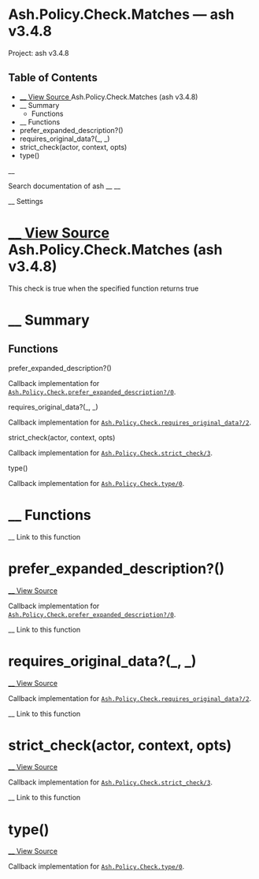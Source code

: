 # Ash.Policy.Check.Matches — ash v3.4.8

Project: ash v3.4.8

## Table of Contents

- [ __ View Source ](external_link) Ash.Policy.Check.Matches (ash v3.4.8)
- __ Summary
  - Functions
- __ Functions
- prefer_expanded_description?()
- requires_original_data?(_, _)
- strict_check(actor, context, opts)
- type()

__

Search documentation of ash __ __

__ Settings

#  [ __ View Source ](external_link) Ash.Policy.Check.Matches (ash v3.4.8)

This check is true when the specified function returns true

#  __ Summary

##  Functions

prefer_expanded_description?()

Callback implementation for [`Ash.Policy.Check.prefer_expanded_description?/0`](external_link).

requires_original_data?(_, _)

Callback implementation for [`Ash.Policy.Check.requires_original_data?/2`](external_link).

strict_check(actor, context, opts)

Callback implementation for [`Ash.Policy.Check.strict_check/3`](external_link).

type()

Callback implementation for [`Ash.Policy.Check.type/0`](external_link).

#  __ Functions

__ Link to this function

# prefer_expanded_description?()

[ __ View Source ](external_link)

Callback implementation for [`Ash.Policy.Check.prefer_expanded_description?/0`](external_link).

__ Link to this function

# requires_original_data?(_, _)

[ __ View Source ](external_link)

Callback implementation for [`Ash.Policy.Check.requires_original_data?/2`](external_link).

__ Link to this function

# strict_check(actor, context, opts)

[ __ View Source ](external_link)

Callback implementation for [`Ash.Policy.Check.strict_check/3`](external_link).

__ Link to this function

# type()

[ __ View Source ](external_link)

Callback implementation for [`Ash.Policy.Check.type/0`](external_link).
